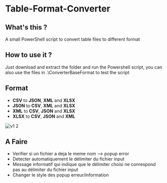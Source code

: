 # Table-Format-Converter
## What's this ?
A small PowerShell script to convert table files to different format
## How to use it ?
Just download and extract the folder and run the Powershell script, you can also use the files in .\ConverterBaseFormat to test the script
## Format
+ <strong>CSV</strong> to <strong>JSON</strong>, <strong>XML</strong> and <strong>XLSX</strong>
+ <strong>JSON</strong> to <strong>CSV</strong>, <strong>XML</strong> and <strong>XLSX</strong>
+ <strong>XML</strong> to <strong>CSV</strong>, <strong>JSON</strong> and <strong>XLSX</strong>
+ <strong>XLSX</strong> to <strong>CSV</strong>, <strong>JSON</strong> and <strong>XML</strong>

![v1 2](https://user-images.githubusercontent.com/94909482/211783226-7c45d666-cc07-46ac-b966-b04907be0a90.PNG)

## A Faire
+ Verifier si un fichier a deja le meme nom --> popup error
+ Detecter automatiquement le délimiter du fichier input
+ Message informatif qui indique que le délimiter choisi ne conrespond pas au délimiter du fichier input
+ Changer le style des popup erreur/information

